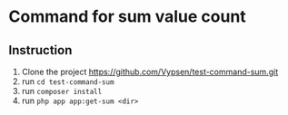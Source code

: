 # Command for sum value count

## Instruction 
1. Clone the project https://github.com/Vypsen/test-command-sum.git
2. run `cd test-command-sum`
3. run `composer install`
4. run `php app app:get-sum <dir>`
